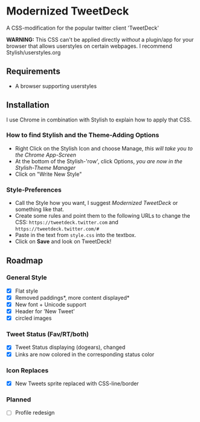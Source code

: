 # Modernized TweetDeck

A CSS-modification for the popular twitter client 'TweetDeck'

**WARNING:** This CSS can't be applied directly *without* a plugin/app for your browser that allows userstyles on certain webpages. I recommend Stylish/userstyles.org

## Requirements

* A browser supporting userstyles

## Installation

I use Chrome in combination with Stylish to explain how to apply that CSS.

### How to find Stylish and the Theme-Adding Options

* Right Click on the Stylish Icon and choose Manage, *this will take you to the Chrome App-Screen*
* At the bottom of the Stylish-'row', click Options, *you are now in the Stylish-Theme Manager*
* Click on "Write New Style"

### Style-Preferences

* Call the Style how you want, I suggest *Modernized TweetDeck* or something like that.
* Create some rules and point them to the following URLs to change the CSS: `https://tweetdeck.twitter.com` and `https://tweetdeck.twitter.com/#`
* Paste in the text from `style.css` into the textbox.
* Click on **Save** and look on TweetDeck!

## Roadmap

### General Style

* [x] Flat style
* [x] Removed paddings*, more content displayed*
* [x] New font + Unicode support
* [x] Header for 'New Tweet'
* [x] circled images

### Tweet Status (Fav/RT/both)

* [x] Tweet Status displaying (dogears), changed
* [x] Links are now colored in the corresponding status color

### Icon Replaces

* [x] New Tweets sprite replaced with CSS-line/border

### Planned

* [ ] Profile redesign